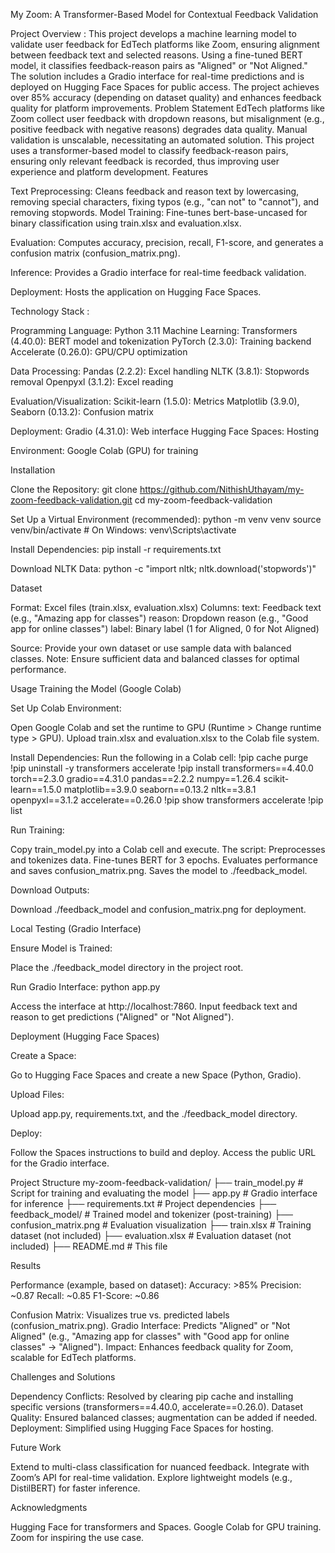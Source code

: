 My Zoom: A Transformer-Based Model for Contextual Feedback Validation

Project Overview :
            This project develops a machine learning model to validate user feedback for EdTech platforms like Zoom, ensuring alignment between feedback text and selected reasons. Using a fine-tuned BERT model, it classifies feedback-reason pairs as "Aligned" or "Not Aligned." The solution includes a Gradio interface for real-time predictions and is deployed on Hugging Face Spaces for public access. The project achieves over 85% accuracy (depending on dataset quality) and enhances feedback quality for platform improvements.
Problem Statement
EdTech platforms like Zoom collect user feedback with dropdown reasons, but misalignment (e.g., positive feedback with negative reasons) degrades data quality. Manual validation is unscalable, necessitating an automated solution. This project uses a transformer-based model to classify feedback-reason pairs, ensuring only relevant feedback is recorded, thus improving user experience and platform development.
Features

Text Preprocessing: 
          Cleans feedback and reason text by lowercasing, removing special characters, fixing typos (e.g., "can not" to "cannot"), and removing stopwords.
Model Training: Fine-tunes bert-base-uncased for binary classification using train.xlsx and evaluation.xlsx.

Evaluation: Computes accuracy, precision, recall, F1-score, and generates a confusion matrix (confusion_matrix.png).

Inference: Provides a Gradio interface for real-time feedback validation.

Deployment: Hosts the application on Hugging Face Spaces.

Technology Stack :

Programming Language: Python 3.11
Machine Learning:
Transformers (4.40.0): BERT model and tokenization
PyTorch (2.3.0): Training backend
Accelerate (0.26.0): GPU/CPU optimization


Data Processing:
Pandas (2.2.2): Excel handling
NLTK (3.8.1): Stopwords removal
Openpyxl (3.1.2): Excel reading


Evaluation/Visualization:
Scikit-learn (1.5.0): Metrics
Matplotlib (3.9.0), Seaborn (0.13.2): Confusion matrix


Deployment:
Gradio (4.31.0): Web interface
Hugging Face Spaces: Hosting


Environment: Google Colab (GPU) for training

Installation

Clone the Repository:
git clone https://github.com/NithishUthayam/my-zoom-feedback-validation.git
cd my-zoom-feedback-validation


Set Up a Virtual Environment (recommended):
python -m venv venv
source venv/bin/activate  # On Windows: venv\Scripts\activate


Install Dependencies:
pip install -r requirements.txt


Download NLTK Data:
python -c "import nltk; nltk.download('stopwords')"



Dataset

Format: Excel files (train.xlsx, evaluation.xlsx)
Columns:
text: Feedback text (e.g., "Amazing app for classes")
reason: Dropdown reason (e.g., "Good app for online classes")
label: Binary label (1 for Aligned, 0 for Not Aligned)


Source: Provide your own dataset or use sample data with balanced classes.
Note: Ensure sufficient data and balanced classes for optimal performance.

Usage
Training the Model (Google Colab)

Set Up Colab Environment:

Open Google Colab and set the runtime to GPU (Runtime > Change runtime type > GPU).
Upload train.xlsx and evaluation.xlsx to the Colab file system.


Install Dependencies: Run the following in a Colab cell:
!pip cache purge
!pip uninstall -y transformers accelerate
!pip install transformers==4.40.0 torch==2.3.0 gradio==4.31.0 pandas==2.2.2 numpy==1.26.4 scikit-learn==1.5.0 matplotlib==3.9.0 seaborn==0.13.2 nltk==3.8.1 openpyxl==3.1.2 accelerate==0.26.0
!pip show transformers accelerate
!pip list


Run Training:

Copy train_model.py into a Colab cell and execute.
The script:
Preprocesses and tokenizes data.
Fine-tunes BERT for 3 epochs.
Evaluates performance and saves confusion_matrix.png.
Saves the model to ./feedback_model.




Download Outputs:

Download ./feedback_model and confusion_matrix.png for deployment.



Local Testing (Gradio Interface)

Ensure Model is Trained:

Place the ./feedback_model directory in the project root.


Run Gradio Interface:
python app.py


Access the interface at http://localhost:7860.
Input feedback text and reason to get predictions ("Aligned" or "Not Aligned").



Deployment (Hugging Face Spaces)

Create a Space:

Go to Hugging Face Spaces and create a new Space (Python, Gradio).


Upload Files:

Upload app.py, requirements.txt, and the ./feedback_model directory.


Deploy:

Follow the Spaces instructions to build and deploy.
Access the public URL for the Gradio interface.



Project Structure
my-zoom-feedback-validation/
├── train_model.py         # Script for training and evaluating the model
├── app.py                # Gradio interface for inference
├── requirements.txt      # Project dependencies
├── feedback_model/       # Trained model and tokenizer (post-training)
├── confusion_matrix.png  # Evaluation visualization
├── train.xlsx           # Training dataset (not included)
├── evaluation.xlsx      # Evaluation dataset (not included)
├── README.md            # This file

Results

Performance (example, based on dataset):
Accuracy: >85%
Precision: ~0.87
Recall: ~0.85
F1-Score: ~0.86


Confusion Matrix: Visualizes true vs. predicted labels (confusion_matrix.png).
Gradio Interface: Predicts "Aligned" or "Not Aligned" (e.g., "Amazing app for classes" with "Good app for online classes" → "Aligned").
Impact: Enhances feedback quality for Zoom, scalable for EdTech platforms.

Challenges and Solutions

Dependency Conflicts: Resolved by clearing pip cache and installing specific versions (transformers==4.40.0, accelerate==0.26.0).
Dataset Quality: Ensured balanced classes; augmentation can be added if needed.
Deployment: Simplified using Hugging Face Spaces for hosting.

Future Work

Extend to multi-class classification for nuanced feedback.
Integrate with Zoom’s API for real-time validation.
Explore lightweight models (e.g., DistilBERT) for faster inference.

Acknowledgments

Hugging Face for transformers and Spaces.
Google Colab for GPU training.
Zoom for inspiring the use case.

